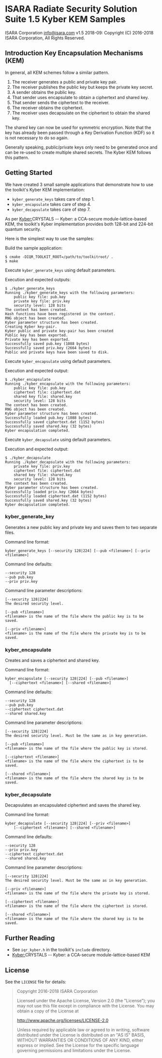 # ISARA Radiate Security Solution Suite 1.5 Kyber KEM Samples
ISARA Corporation <info@isara.com>
v1.5 2018-09: Copyright (C) 2016-2018 ISARA Corporation, All Rights Reserved.

## Introduction Key Encapsulation Mechanisms (KEM)

In general, all KEM schemes follow a similar pattern.

1.  The receiver generates a public and private key pair.
2.  The receiver publishes the public key but keeps the private key secret.
3.  A sender obtains the public key.
4.  That sender uses encapsulate to obtain a ciphertext and shared key.
5.  That sender sends the ciphertext to the receiver.
6.  The receiver obtains the ciphertext.
7.  The receiver uses decapsulate on the ciphertext to obtain the shared key.

The shared key can now be used for symmetric encryption. Note that the key has
already been passed through a Key Derivation Function (KDF) so it is not
necessary to do so again.

Generally speaking, public/private keys only need to be generated once and can
be re-used to create multiple shared secrets. The Kyber KEM follows this
pattern.

## Getting Started

We have created 3 small sample applications that demonstrate how to use the
toolkit's Kyber KEM implementation:

* `kyber_generate_keys` takes care of step 1.
* `kyber_encapsulate` takes care of step 4.
* `kyber_decapsulate` takes care of step 7.

As per [Kyber:](https://eprint.iacr.org/2017/634.pdf)CRYSTALS -- Kyber: a
CCA-secure module-lattice-based KEM, the toolkit's Kyber implementation provides
both 128-bit and 224-bit quantum security.

Here is the simplest way to use the samples:

Build the sample application:

```
$ cmake -DIQR_TOOLKIT_ROOT=/path/to/toolkitroot/ .
$ make
```

Execute `kyber_generate_keys` using default parameters.

Execution and expected outputs:

```
$ ./kyber_generate_keys
Running ./kyber_generate_keys with the following parameters:
    public key file: pub.key
    private key file: priv.key
    security level: 128 bits
The context has been created.
Hash functions have been registered in the context.
RNG object has been created.
Kyber parameter structure has been created.
Creating Kyber key-pair.
Kyber public and private key-pair has been created
Public key has been exported.
Private key has been exported.
Successfully saved pub.key (1088 bytes)
Successfully saved priv.key (2664 bytes)
Public and private keys have been saved to disk.
```

Execute `kyber_encapsulate` using default parameters.

Execution and expected output:

```
$ ./kyber_encapsulate
Running ./kyber_encapsulate with the following parameters:
    public key file: pub.key
    ciphertext file: ciphertext.dat
    shared key file: shared.key
    security level: 128 bits
The context has been created.
RNG object has been created.
Kyber parameter structure has been created.
Successfully loaded pub.key (1088 bytes)
Successfully saved ciphertext.dat (1152 bytes)
Successfully saved shared.key (32 bytes)
Kyber encapsulation completed.
```

Execute `kyber_decapsulate` using default parameters.

Execution and expected output:

```
$ ./kyber_decapsulate
Running ./kyber_decapsulate with the following parameters:
    private key file: priv.key
    ciphertext file: ciphertext.dat
    shared key file: shared.key
    security level: 128 bits
The context has been created.
Kyber parameter structure has been created.
Successfully loaded priv.key (2664 bytes)
Successfully loaded ciphertext.dat (1152 bytes)
Successfully saved shared.key (32 bytes)
Kyber decapsulation completed.
```

### kyber_generate_key

Generates a new public key and private key and saves them to two separate
files.

Command line format:

```
kyber_generate_keys [--security 128|224] [--pub <filename>] [--priv <filename>]
```

Command line defaults:

```
--security 128
--pub pub.key
--priv priv.key
```

Command line parameter descriptions:

```
[--security 128|224]
The desired security level.

[--pub <filename>]
<filename> is the name of the file where the public key is to be saved.

[--priv <filename>]
<filename> is the name of the file where the private key is to be saved.
```

### kyber_encapsulate

Creates and saves a ciphertext and shared key.

Command line format:

```
kyber_encapsulate [--security 128|224] [--pub <filename>]
  [--ciphertext <filename>] [--shared <filename>]
```

Command line defaults:

```
--security 128
--pub pub.key
--ciphertext ciphertext.dat
--shared shared.key
```

Command line parameter descriptions:

```
[--security 128|224]
The desired security level. Must be the same as in key generation.

[--pub <filename>]
<filename> is the name of the file where the public key is stored.

[--ciphertext <filename>]
<filename> is the name of the file where the ciphertext is to be saved.

[--shared <filename>]
<filename> is the name of the file where the shared key is to be saved.
```

### kyber_decapsulate

Decapsulates an encapsulated ciphertext and saves the shared key.

Command line format:

```
kyber_decapsulate [--security 128|224] [--priv <filename>]
    [--ciphertext <filename>] [--shared <filename>]
```

Command line defaults:

```
--security 128
--priv priv.key
--ciphertext ciphertext.dat
--shared shared.key
```

Command line parameter descriptions:

```
[--security 128|224]
The desired security level. Must be the same as in key generation.

[--priv <filename>]
<filename> is the name of the file where the private key is stored.

[--ciphertext <filename>]
<filename> is the name of the file where the ciphertext is stored.

[--shared <filename>]
<filename> is the name of the file where the shared key is to be saved.
```

## Further Reading

* See `iqr_kyber.h` in the toolkit's `include` directory.
* [Kyber:](https://eprint.iacr.org/2017/634.pdf)CRYSTALS -- Kyber: a CCA-secure
module-lattice-based KEM

## License

See the `LICENSE` file for details:

> Copyright 2016-2018 ISARA Corporation
> 
> Licensed under the Apache License, Version 2.0 (the "License");
> you may not use this file except in compliance with the License.
> You may obtain a copy of the License at
> 
> http://www.apache.org/licenses/LICENSE-2.0
> 
> Unless required by applicable law or agreed to in writing, software
> distributed under the License is distributed on an "AS IS" BASIS,
> WITHOUT WARRANTIES OR CONDITIONS OF ANY KIND, either express or implied.
> See the License for the specific language governing permissions and
> limitations under the License.

